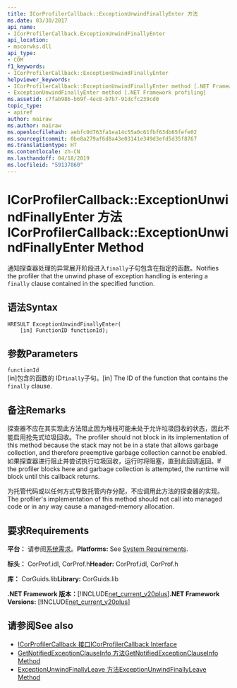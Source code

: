 ```yaml
---
title: ICorProfilerCallback::ExceptionUnwindFinallyEnter 方法
ms.date: 03/30/2017
api_name:
- ICorProfilerCallback.ExceptionUnwindFinallyEnter
api_location:
- mscorwks.dll
api_type:
- COM
f1_keywords:
- ICorProfilerCallback::ExceptionUnwindFinallyEnter
helpviewer_keywords:
- ICorProfilerCallback::ExceptionUnwindFinallyEnter method [.NET Framework profiling]
- ExceptionUnwindFinallyEnter method [.NET Framework profiling]
ms.assetid: c7fab986-b69f-4ec8-b7b7-91dcfc239cd0
topic_type:
- apiref
author: mairaw
ms.author: mairaw
ms.openlocfilehash: aebfc0d763fa1ea14c55a0c61fbf63db65fefe02
ms.sourcegitcommit: 0be8a279af6d8a43e03141e349d3efd5d35f8767
ms.translationtype: HT
ms.contentlocale: zh-CN
ms.lasthandoff: 04/18/2019
ms.locfileid: "59137860"
---
```

# <a name="icorprofilercallbackexceptionunwindfinallyenter-method"></a><span data-ttu-id="45276-102">ICorProfilerCallback::ExceptionUnwindFinallyEnter 方法</span><span class="sxs-lookup"><span data-stu-id="45276-102">ICorProfilerCallback::ExceptionUnwindFinallyEnter Method</span></span>
<span data-ttu-id="45276-103">通知探查器处理的异常展开阶段进入`finally`子句包含在指定的函数。</span><span class="sxs-lookup"><span data-stu-id="45276-103">Notifies the profiler that the unwind phase of exception handling is entering a `finally` clause contained in the specified function.</span></span>  
  
## <a name="syntax"></a><span data-ttu-id="45276-104">语法</span><span class="sxs-lookup"><span data-stu-id="45276-104">Syntax</span></span>  
  
```  
HRESULT ExceptionUnwindFinallyEnter(  
    [in] FunctionID functionId);  
```  
  
## <a name="parameters"></a><span data-ttu-id="45276-105">参数</span><span class="sxs-lookup"><span data-stu-id="45276-105">Parameters</span></span>  
 `functionId`  
 <span data-ttu-id="45276-106">[in]包含的函数的 ID`finally`子句。</span><span class="sxs-lookup"><span data-stu-id="45276-106">[in] The ID of the function that contains the `finally` clause.</span></span>  
  
## <a name="remarks"></a><span data-ttu-id="45276-107">备注</span><span class="sxs-lookup"><span data-stu-id="45276-107">Remarks</span></span>  
 <span data-ttu-id="45276-108">探查器不应在其实现此方法阻止因为堆栈可能未处于允许垃圾回收的状态，因此不能启用抢先式垃圾回收。</span><span class="sxs-lookup"><span data-stu-id="45276-108">The profiler should not block in its implementation of this method because the stack may not be in a state that allows garbage collection, and therefore preemptive garbage collection cannot be enabled.</span></span> <span data-ttu-id="45276-109">如果探查器进行阻止并尝试执行垃圾回收，运行时将阻塞，直到此回调返回。</span><span class="sxs-lookup"><span data-stu-id="45276-109">If the profiler blocks here and garbage collection is attempted, the runtime will block until this callback returns.</span></span>  
  
 <span data-ttu-id="45276-110">为托管代码或以任何方式导致托管内存分配，不应调用此方法的探查器的实现。</span><span class="sxs-lookup"><span data-stu-id="45276-110">The profiler's implementation of this method should not call into managed code or in any way cause a managed-memory allocation.</span></span>  
  
## <a name="requirements"></a><span data-ttu-id="45276-111">要求</span><span class="sxs-lookup"><span data-stu-id="45276-111">Requirements</span></span>  
 <span data-ttu-id="45276-112">**平台：** 请参阅[系统需求](../../../../docs/framework/get-started/system-requirements.md)。</span><span class="sxs-lookup"><span data-stu-id="45276-112">**Platforms:** See [System Requirements](../../../../docs/framework/get-started/system-requirements.md).</span></span>  
  
 <span data-ttu-id="45276-113">**标头：** CorProf.idl, CorProf.h</span><span class="sxs-lookup"><span data-stu-id="45276-113">**Header:** CorProf.idl, CorProf.h</span></span>  
  
 <span data-ttu-id="45276-114">**库：** CorGuids.lib</span><span class="sxs-lookup"><span data-stu-id="45276-114">**Library:** CorGuids.lib</span></span>  
  
 <span data-ttu-id="45276-115">**.NET Framework 版本：**[!INCLUDE[net_current_v20plus](../../../../includes/net-current-v20plus-md.md)]</span><span class="sxs-lookup"><span data-stu-id="45276-115">**.NET Framework Versions:** [!INCLUDE[net_current_v20plus](../../../../includes/net-current-v20plus-md.md)]</span></span>  
  
## <a name="see-also"></a><span data-ttu-id="45276-116">请参阅</span><span class="sxs-lookup"><span data-stu-id="45276-116">See also</span></span>

- [<span data-ttu-id="45276-117">ICorProfilerCallback 接口</span><span class="sxs-lookup"><span data-stu-id="45276-117">ICorProfilerCallback Interface</span></span>](../../../../docs/framework/unmanaged-api/profiling/icorprofilercallback-interface.md)
- [<span data-ttu-id="45276-118">GetNotifiedExceptionClauseInfo 方法</span><span class="sxs-lookup"><span data-stu-id="45276-118">GetNotifiedExceptionClauseInfo Method</span></span>](../../../../docs/framework/unmanaged-api/profiling/icorprofilerinfo2-getnotifiedexceptionclauseinfo-method.md)
- [<span data-ttu-id="45276-119">ExceptionUnwindFinallyLeave 方法</span><span class="sxs-lookup"><span data-stu-id="45276-119">ExceptionUnwindFinallyLeave Method</span></span>](../../../../docs/framework/unmanaged-api/profiling/icorprofilercallback-exceptionunwindfinallyleave-method.md)
